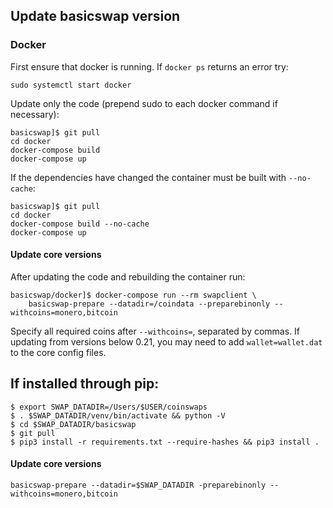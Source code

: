 
## Update basicswap version

### Docker

First ensure that docker is running.
If `docker ps` returns an error try:

    sudo systemctl start docker

Update only the code (prepend sudo to each docker command if necessary):

    basicswap]$ git pull
    cd docker
    docker-compose build
    docker-compose up

If the dependencies have changed the container must be built with `--no-cache`:

    basicswap]$ git pull
    cd docker
    docker-compose build --no-cache
    docker-compose up


#### Update core versions

After updating the code and rebuilding the container run:

    basicswap/docker]$ docker-compose run --rm swapclient \
        basicswap-prepare --datadir=/coindata --preparebinonly --withcoins=monero,bitcoin


Specify all required coins after `--withcoins=`, separated by commas.
If updating from versions below 0.21, you may need to add `wallet=wallet.dat` to the core config files.


## If installed through pip:

    $ export SWAP_DATADIR=/Users/$USER/coinswaps
    $ . $SWAP_DATADIR/venv/bin/activate && python -V
    $ cd $SWAP_DATADIR/basicswap
    $ git pull
    $ pip3 install -r requirements.txt --require-hashes && pip3 install .


#### Update core versions

    basicswap-prepare --datadir=$SWAP_DATADIR -preparebinonly --withcoins=monero,bitcoin
